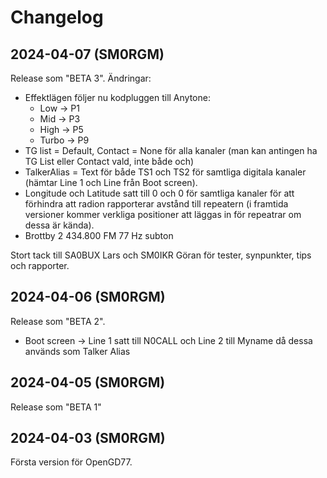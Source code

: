# Changelog

## 2024-04-07 (SM0RGM)

Release som "BETA 3". Ändringar:

* Effektlägen följer nu kodpluggen till Anytone:
    * Low -> P1
    * Mid -> P3
    * High -> P5
    * Turbo -> P9
* TG list = Default, Contact = None för alla kanaler (man kan antingen ha TG List eller Contact vald, inte både och)
* TalkerAlias = Text för både TS1 och TS2 för samtliga digitala kanaler (hämtar Line 1 och Line från Boot screen).
* Longitude och Latitude satt till 0 och 0 för samtliga kanaler för att förhindra att radion rapporterar avstånd till repeatern (i framtida versioner kommer verkliga positioner att läggas in för repeatrar om dessa är kända).
* Brottby 2 434.800 FM 77 Hz subton

Stort tack till SA0BUX Lars och SM0IKR Göran för tester, synpunkter, tips och rapporter.

## 2024-04-06 (SM0RGM)

Release som "BETA 2".

* Boot screen -> Line 1 satt till N0CALL och Line 2 till Myname då dessa används som Talker Alias

## 2024-04-05 (SM0RGM)

Release som "BETA 1"

## 2024-04-03 (SM0RGM)

Första version för OpenGD77.

